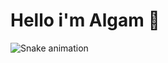 # Hello i'm Algam 👋


![Snake animation](https://raw.githubusercontent.com/AlgamOnline/AlgamOnline/output/dist/snake.svg)

